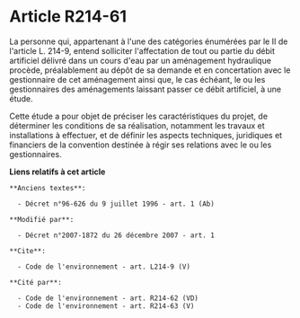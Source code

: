 # Article R214-61

La personne qui, appartenant à l'une des catégories énumérées par le II de l'article L. 214-9, entend solliciter
l'affectation de tout ou partie du débit artificiel délivré dans un cours d'eau par un aménagement hydraulique procède,
préalablement au dépôt de sa demande et en concertation avec le gestionnaire de cet aménagement ainsi que, le cas échéant, le
ou les gestionnaires des aménagements laissant passer ce débit artificiel, à une étude.

Cette étude a pour objet de préciser les caractéristiques du projet, de déterminer les conditions de sa réalisation,
notamment les travaux et installations à effectuer, et de définir les aspects techniques, juridiques et financiers de la
convention destinée à régir ses relations avec le ou les gestionnaires.

**Liens relatifs à cet article**

	**Anciens textes**:

	  - Décret n°96-626 du 9 juillet 1996 - art. 1 (Ab)

	**Modifié par**:

	  - Décret n°2007-1872 du 26 décembre 2007 - art. 1

	**Cite**:

	  - Code de l'environnement - art. L214-9 (V)

	**Cité par**:

	  - Code de l'environnement - art. R214-62 (VD)
	  - Code de l'environnement - art. R214-63 (V)
